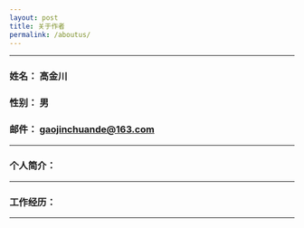 ```yaml
---
layout: post
title: 关于作者
permalink: /aboutus/
---
```


---------

### 姓名： 高金川
### 性别： 男
### 邮件： gaojinchuande@163.com

---------

### 个人简介：

---------

### 工作经历：

---------